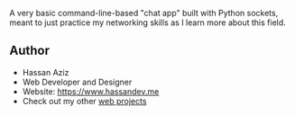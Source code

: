 A very basic command-line-based "chat app" built with Python sockets, meant to just practice my networking skills as I learn more about this field.

## Author
- Hassan Aziz
- Web Developer and Designer
- Website: https://www.hassandev.me
- Check out my other [web projects](https://www.hassandev.me/projects)

